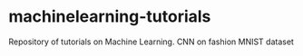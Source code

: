# machinelearning-tutorials
Repository of tutorials on Machine Learning.
CNN on fashion MNIST dataset
